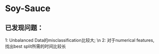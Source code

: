 # Soy-Sauce

## 已发现问题：

1: Unbalanced Data的misclassification比较大; \n
2: 对于numerical features, 找出best split所需的时间比较长
